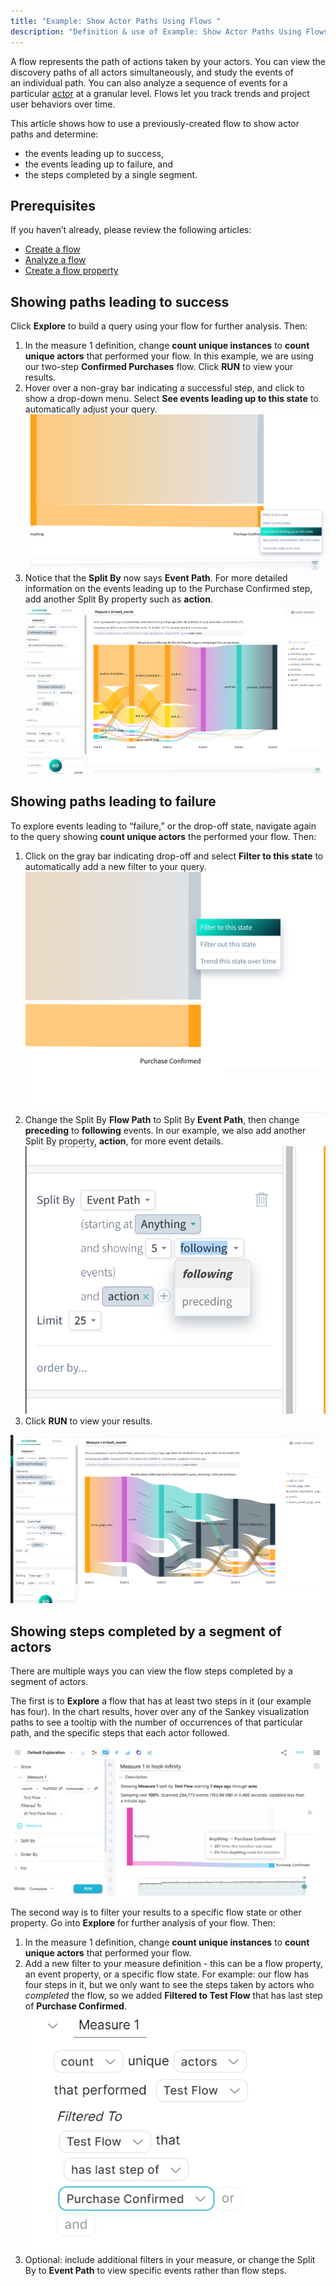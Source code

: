 ```yaml
---
title: "Example: Show Actor Paths Using Flows "
description: "Definition & use of Example: Show Actor Paths Using Flows "
---
```

A flow represents the path of actions taken by your actors. You can view the discovery paths of all actors simultaneously, and study the events of an individual path. You can also analyze a sequence of events for a particular [actor](/measure_iq/glossary/journey-actor-user) at a granular level. Flows let you track trends and project user behaviors over time.

This article shows how to use a previously-created flow to show actor paths and determine:

- the events leading up to success,
- the events leading up to failure, and
- the steps completed by a single segment.

## Prerequisites

If you haven’t already, please review the following articles:

- [Create a flow](../../../measure-guides/measure-tutorials/work-with-flows/create-a-flow)
- [Analyze a flow](../../../measure-guides/measure-tutorials/work-with-flows/analyze-a-flow)
- [Create a flow property](../../../measure-guides/measure-tutorials/work-with-flows/create-a-flow-property)

## Showing paths leading to success

Click **Explore** to build a query using your flow for further analysis. Then:

1. In the measure 1 definition, change **count unique instances** to **count unique actors** that performed your flow. In this example, we are using our two-step **Confirmed Purchases** flow. Click **RUN** to view your results.
2. Hover over a non-gray bar indicating a successful step, and click to show a drop-down menu. Select **See events leading up to this state** to automatically adjust your query.  
![](./attachments/eventPath.png)
3. Notice that the **Split By** now says **Event Path**. For more detailed information on the events leading up to the Purchase Confirmed step, add another Split By property such as **action**.![](./attachments/eventPath_action.png)

## Showing paths leading to failure

To explore events leading to “failure,” or the drop-off state, navigate again to the query showing **count unique actors** the performed your flow. Then:

1. Click on the gray bar indicating drop-off and select **Filter to this state** to automatically add a new filter to your query.  
![](./attachments/filterToState.png)
2. Change the Split By **Flow Path** to Split By **Event Path**, then change **preceding** to **following** events. In our example, we also add another Split By property, **action**, for more event details.![](./attachments/splitByAction.png)
3. Click **RUN** to view your results.

![](./attachments/eventPath_dropoff.png)

## Showing steps completed by a segment of actors

There are multiple ways you can view the flow steps completed by a segment of actors.

The first is to **Explore** a flow that has at least two steps in it (our example has four). In the chart results, hover over any of the Sankey visualization paths to see a tooltip with the number of occurrences of that particular path, and the specific steps that each actor followed.

![](./attachments/Flow01.png)

The second way is to filter your results to a specific flow state or other property. Go into **Explore** for further analysis of your flow. Then:

1. In the measure 1 definition, change **count unique instances** to **count unique actors** that performed your flow.
2. Add a new filter to your measure definition - this can be a flow property, an event property, or a specific flow state. For example: our flow has four steps in it, but we only want to see the steps taken by actors who *completed* the flow, so we added **Filtered to Test Flow** that has last step of **Purchase Confirmed**.  
![](./attachments/FlowMeasure.png)
3. Optional: include additional filters in your measure, or change the Split By to **Event Path** to view specific events rather than flow steps.